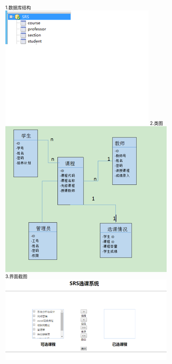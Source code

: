 
1.数据库结构
![image](https://github.com/09133792/Guitar/blob/master/image/5.png)
2.类图
![image](https://github.com/09133792/Guitar/blob/master/image/6.png)
3.界面截图
![image](https://github.com/09133792/Guitar/blob/master/image/999.png)
